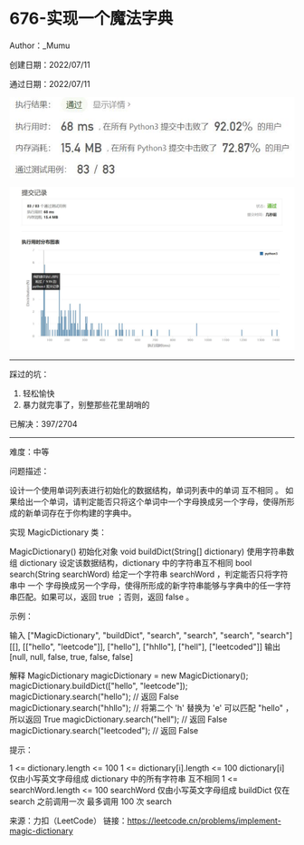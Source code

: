 # 676-实现一个魔法字典

Author：_Mumu

创建日期：2022/07/11

通过日期：2022/07/11

![](./通过截图2.jpg)

![](./通过截图1.jpg)

*****

踩过的坑：

1. 轻松愉快
1. 暴力就完事了，别整那些花里胡哨的

已解决：397/2704

*****

难度：中等

问题描述：

设计一个使用单词列表进行初始化的数据结构，单词列表中的单词 互不相同 。 如果给出一个单词，请判定能否只将这个单词中一个字母换成另一个字母，使得所形成的新单词存在于你构建的字典中。

实现 MagicDictionary 类：

MagicDictionary() 初始化对象
void buildDict(String[] dictionary) 使用字符串数组 dictionary 设定该数据结构，dictionary 中的字符串互不相同
bool search(String searchWord) 给定一个字符串 searchWord ，判定能否只将字符串中 一个 字母换成另一个字母，使得所形成的新字符串能够与字典中的任一字符串匹配。如果可以，返回 true ；否则，返回 false 。


示例：

输入
["MagicDictionary", "buildDict", "search", "search", "search", "search"]
[[], [["hello", "leetcode"]], ["hello"], ["hhllo"], ["hell"], ["leetcoded"]]
输出
[null, null, false, true, false, false]

解释
MagicDictionary magicDictionary = new MagicDictionary();
magicDictionary.buildDict(["hello", "leetcode"]);
magicDictionary.search("hello"); // 返回 False
magicDictionary.search("hhllo"); // 将第二个 'h' 替换为 'e' 可以匹配 "hello" ，所以返回 True
magicDictionary.search("hell"); // 返回 False
magicDictionary.search("leetcoded"); // 返回 False


提示：

1 <= dictionary.length <= 100
1 <= dictionary[i].length <= 100
dictionary[i] 仅由小写英文字母组成
dictionary 中的所有字符串 互不相同
1 <= searchWord.length <= 100
searchWord 仅由小写英文字母组成
buildDict 仅在 search 之前调用一次
最多调用 100 次 search

来源：力扣（LeetCode）
链接：https://leetcode.cn/problems/implement-magic-dictionary